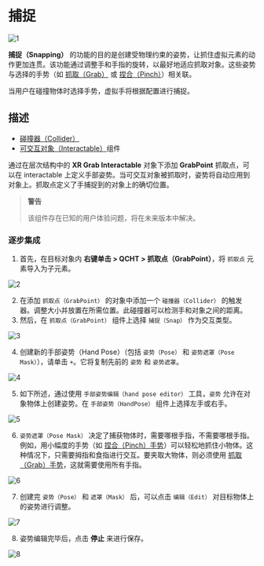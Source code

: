 # 捕捉

![1](./pic-ProximalSnapping/1.gif)

**捕捉（Snapping）** 的功能的目的是创建受物理约束的姿势，让抓住虚拟元素的动作更加连贯。该功能通过调整手和手指的旋转，以最好地适应抓取对象。这些姿势与选择的手势（如 [抓取（Grab）](./../../designux/InteractionGestures.md#抓取) 或 [捏合（Pinch）](./../../designux/InteractionGestures.md#捏合)）相关联。

当用户在碰撞物体时选择手势，虚拟手将根据配置进行捕捉。

## 描述

- [碰撞器（Collider）](https://docs.unity3d.com/Manual/class-Rigidbody.html)
- [可交互对象（Interactable）](./ProximalInteraction.md)组件

通过在层次结构中的 **XR Grab Interactable** 对象下添加 **GrabPoint** 抓取点，可以在 interactable 上定义手部姿势。当可交互对象被抓取时，姿势将自动应用到对象上。抓取点定义了手捕捉到的对象上的确切位置。

> **警告**
>
> 该组件存在已知的用户体验问题，将在未来版本中解决。
>

### 逐步集成

1. 首先，在目标对象内 **右键单击 > QCHT > 抓取点（GrabPoint）**，将 `抓取点` 元素导入为子元素。

![2](./pic-ProximalSnapping/2.png)

2. 在添加 `抓取点（GrabPoint）` 的对象中添加一个 `碰撞器（Collider）` 的触发器。调整大小并放置在所需位置。此碰撞器可以检测手和对象之间的距离。
3. 然后，在 `抓取点（GrabPoint）` 组件上选择 `捕捉（Snap）` 作为交互类型。

![3](./pic-ProximalSnapping/3.png)

4. 创建新的手部姿势（Hand Pose）（包括 `姿势（Pose）` 和 `姿势遮罩（Pose Mask）`），请单击 `+`。它将复制先前的 `姿势` 和 `姿势遮罩`。
    
![4](./pic-ProximalSnapping/4.png)
    
5. 如下所述，通过使用 `手部姿势编辑（hand pose editor）` 工具，`姿势` 允许在对象物体上创建姿势。在 `手部姿势（HandPose）` 组件上选择左手或右手。

![5](./pic-ProximalSnapping/5.png)

6. `姿势遮罩（Pose Mask）` 决定了捕获物体时，需要哪根手指，不需要哪根手指。例如，用小幅度的手势（如 [捏合（Pinch）手势](./../../designux/InteractionGestures.md#捏合)）可以轻松地抓住小物体。这种情况下，只需要拇指和食指进行交互。要夹取大物体，则必须使用 [抓取（Grab）手势](./../../designux/InteractionGestures.md#抓取)，这就需要使用所有手指。

![6](./pic-ProximalSnapping/6.png)

7. 创建完 `姿势（Pose）` 和 `遮罩（Mask）` 后，可以点击 `编辑（Edit）` 对目标物体上的姿势进行调整。

![7](./pic-ProximalSnapping/7.png)

8. 姿势编辑完毕后，点击 **停止** 来进行保存。

![8](./pic-ProximalSnapping/8.gif)
